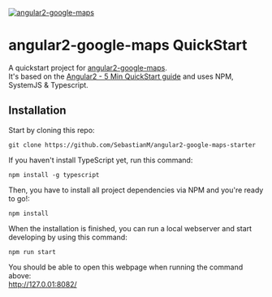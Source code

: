 [![angular2-google-maps](https://raw.githubusercontent.com/SebastianM/angular2-google-maps/master/assets/images/angular2-google-maps-logo.png)](http://sebastianm.github.io/angular2-google-maps/) 

# angular2-google-maps QuickStart

A quickstart project for [angular2-google-maps](https://github.com/SebastianM/angular2-google-maps).  
It's based on the [Angular2 - 5 Min QuickStart guide](https://angular.io/docs/ts/latest/quickstart.html) and uses NPM, SystemJS & Typescript.

## Installation

Start by cloning this repo:

```shell
git clone https://github.com/SebastianM/angular2-google-maps-starter
```

If you haven't install TypeScript yet, run this command:
```shell
npm install -g typescript
```


Then, you have to install all project dependencies via NPM and you're ready to go!:
```shell
npm install
```

When the installation is finished, you can run a local webserver and start developing by using this command:
```shell
npm run start
```

You should be able to open this webpage when running the command above:  
http://127.0.01:8082/